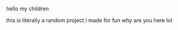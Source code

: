 <!DOCTYPE html>
<html>
<body>
<p>hello my children</p>
<p></p>
<p>this is literally a random project i made for fun why are you here lol</p>
</body>
</html>
